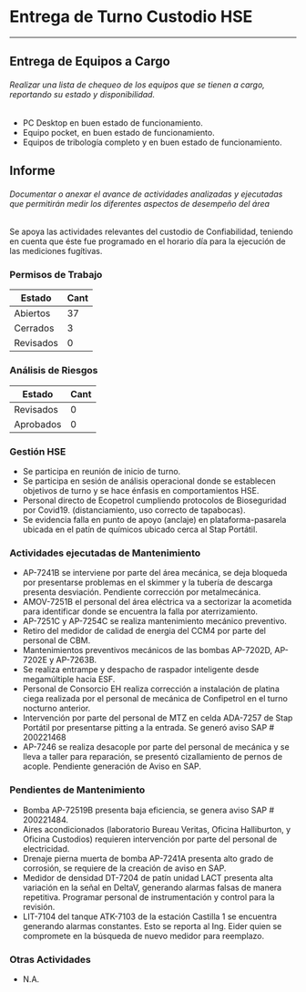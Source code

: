 # Entrega de Turno Custodio HSE
---

## Entrega de Equipos a Cargo
###### Realizar una lista de chequeo de los equipos que se tienen a cargo, reportando su estado y disponibilidad.

- PC Desktop en buen estado de funcionamiento.
- Equipo pocket, en buen estado de funcionamiento.
- Equipos de tribología completo y en buen estado de funcionamiento.

## Informe
###### Documentar o anexar el avance de actividades analizadas y ejecutadas que permitirán medir los diferentes aspectos de desempeño del área

Se apoya las actividades relevantes del custodio de Confiabilidad, teniendo en cuenta que éste fue programado en el horario día para la ejecución de las mediciones fugítivas.


### Permisos de Trabajo


| Estado | Cant |
| --- | --- |
| Abiertos | 37 |
| Cerrados | 3 |
| Revisados | 0 |

### Análisis de Riesgos


| Estado | Cant |
| --- | --- |
| Revisados | 0 |
| Aprobados | 0 |

### Gestión HSE
- Se participa en reunión de inicio de turno.
- Se participa en sesión de análisis operacional donde se establecen objetivos de turno y se hace énfasis en comportamientos HSE.
- Personal directo de Ecopetrol cumpliendo protocolos de Bioseguridad por Covid19.  (distanciamiento, uso correcto de tapabocas).
- Se evidencia falla en punto de apoyo (anclaje) en plataforma-pasarela ubicada en el patín de químicos ubicado cerca al Stap Portátil.

### Actividades ejecutadas de Mantenimiento

- AP-7241B se interviene por parte del área mecánica, se deja bloqueda por presentarse problemas en el skimmer y la tubería de descarga presenta desviación. Pendiente corrección por metalmecánica.
- AMOV-7251B el personal del área eléctrica va a sectorizar la acometida para identificar donde se encuentra la falla por aterrizamiento.
- AP-7251C y AP-7254C se realiza mantenimiento mecánico preventivo.
- Retiro del medidor de calidad de energia del CCM4 por parte del personal de CBM.
- Mantenimientos preventivos mecánicos de las bombas AP-7202D, AP-7202E y AP-7263B.
- Se realiza entrampe y despacho de raspador inteligente desde megamúltiple hacia ESF.
- Personal de Consorcio EH realiza corrección a instalación de platina ciega realizada por el personal de mecánica de Confipetrol en el turno nocturno anterior.
- Intervención por parte del personal de MTZ en celda ADA-7257 de Stap Portátil por presentarse pitting a la entrada. Se generó aviso SAP # 200221468
- AP-7246 se realiza desacople por parte del personal de mecánica y se lleva a taller para reparación, se presentó cizallamiento de pernos de acople. Pendiente generación de Aviso en SAP.

### Pendientes de Mantenimiento
- Bomba AP-72519B presenta baja eficiencia, se genera aviso SAP # 200221484.
- Aires acondicionados (laboratorio Bureau Veritas, Oficina Halliburton, y Oficina Custodios) requieren intervención por parte del personal de electricidad.
- Drenaje pierna muerta de bomba AP-7241A presenta alto grado de corrosión, se requiere de la creación de aviso en SAP.
- Medidor de densidad DT-7204 de patín unidad LACT presenta alta variación en la señal en DeltaV, generando alarmas falsas de manera repetitiva. Programar personal de instrumentación y control para la revisión.
- LIT-7104 del tanque ATK-7103 de la estación Castilla 1 se encuentra generando alarmas constantes. Esto se reporta al Ing. Eider quien se compromete en la búsqueda de nuevo medidor para reemplazo.

### Otras Actividades
- N.A.